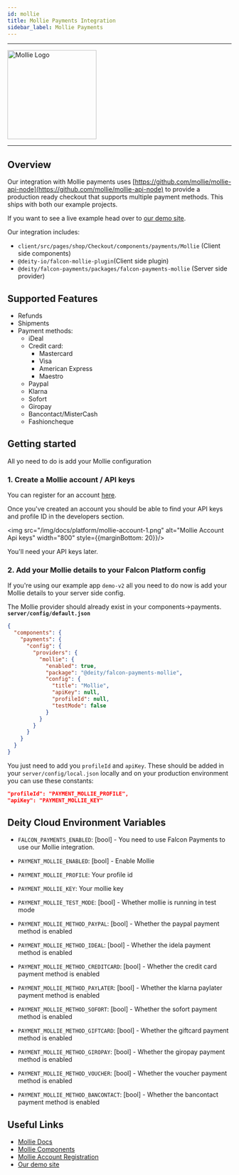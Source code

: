 ```yaml
---
id: mollie
title: Mollie Payments Integration
sidebar_label: Mollie Payments
---
```



---

<a href="https://www.mollie.com" rel="noreferrer noopener" target="_blank" aria-label="visit the Mollie site">
  <img src="/img/docs/platform/mollie-logo.svg" alt="Mollie Logo" width="200"/>
</a>

---

## Overview

Our integration with Mollie payments uses [https://github.com/mollie/mollie-api-node](https://github.com/mollie/mollie-api-node) to provide a production ready checkout that supports multiple payment methods. This ships with both our example projects.

If you want to see a live example head over to [our demo site](https://demo.deity.io/). 

Our integration includes:

- `client/src/pages/shop/Checkout/components/payments/Mollie` (Client side components)
- `@deity-io/falcon-mollie-plugin`(Client side plugin)
- `@deity/falcon-payments/packages/falcon-payments-mollie` (Server side provider)

## Supported Features

- Refunds
- Shipments
- Payment methods:
    - iDeal
    - Credit card: 
        - Mastercard
        - Visa
        - American Express
        - Maestro
    - Paypal
    - Klarna
    - Sofort
    - Giropay
    - Bancontact/MisterCash
    - Fashioncheque

## Getting started

All yo need to do is add your Mollie configuration

### 1. Create a Mollie account / API keys

You can register for an account [here](https://www.mollie.com/dashboard/signup?lang=en).

Once you've created an account you should be able to find your API keys and profile ID in the developers section. 

<img src="/img/docs/platform/mollie-account-1.png" alt="Mollie Account Api keys" width="800" style={{marginBottom: 20}}/>

You'll need your API keys later.

### 2. Add your Mollie details to your Falcon Platform config

If you're using our example app `demo-v2` all you need to do now is add your Mollie details to your server side config.

The Mollie provider should already exist in your components->payments.
**`server/config/default.json`**
```json
{
  "components": {
    "payments": {
      "config": {
        "providers": {
          "mollie": {
            "enabled": true,
            "package": "@deity/falcon-payments-mollie",
            "config": {
              "title": "Mollie",
              "apiKey": null,
              "profileId": null,
              "testMode": false
            }
          }
        }
      }
    }
  }
}
```

You just need to add you `profileId` and `apiKey`. These should be added in your `server/config/local.json` locally and on your production environment you can use these constants:

```json
"profileId": "PAYMENT_MOLLIE_PROFILE",
"apiKey": "PAYMENT_MOLLIE_KEY"
```

## Deity Cloud Environment Variables

- `FALCON_PAYMENTS_ENABLED`: [bool] - You need to use Falcon Payments to use our Mollie integration.
- `PAYMENT_MOLLIE_ENABLED`: [bool] - Enable Mollie
- `PAYMENT_MOLLIE_PROFILE`: Your profile id
- `PAYMENT_MOLLIE_KEY`: Your mollie key
- `PAYMENT_MOLLIE_TEST_MODE`: [bool] - Whether mollie is running in test mode

- `PAYMENT_MOLLIE_METHOD_PAYPAL`: [bool] - Whether the paypal payment method is enabled
- `PAYMENT_MOLLIE_METHOD_IDEAL`: [bool] - Whether the idela payment method is enabled
- `PAYMENT_MOLLIE_METHOD_CREDITCARD`: [bool] - Whether the credit card payment method is enabled
- `PAYMENT_MOLLIE_METHOD_PAYLATER`: [bool] - Whether the klarna paylater payment method is enabled
- `PAYMENT_MOLLIE_METHOD_SOFORT`: [bool] - Whether the sofort payment method is enabled
- `PAYMENT_MOLLIE_METHOD_GIFTCARD`: [bool] - Whether the giftcard payment method is enabled
- `PAYMENT_MOLLIE_METHOD_GIROPAY`: [bool] - Whether the giropay payment method is enabled
- `PAYMENT_MOLLIE_METHOD_VOUCHER`: [bool] - Whether the voucher payment method is enabled
- `PAYMENT_MOLLIE_METHOD_BANCONTACT`: [bool] - Whether the bancontact payment method is enabled

## Useful Links

- [Mollie Docs](https://www.mollie.com/nl/developers)
- [Mollie Components](https://docs.mollie.com/guides/mollie-components/overview)
- [Mollie Account Registration](https://www.mollie.com/dashboard/signup?lang=en)
- [Our demo site](https://demo.deity.io/)

